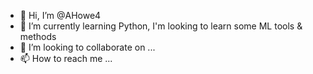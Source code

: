 - 👋 Hi, I’m @AHowe4
- 🌱 I’m currently learning Python, I'm looking to learn some ML tools & methods
- 💞️ I’m looking to collaborate on ...
- 📫 How to reach me ...

<!---
AHowe4/AHowe4 is a ✨ special ✨ repository because its `README.md` (this file) appears on your GitHub profile.
You can click the Preview link to take a look at your changes.
--->
